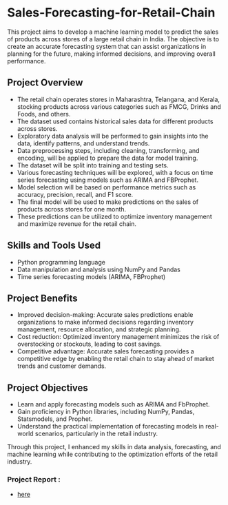 # Sales-Forecasting-for-Retail-Chain

This project aims to develop a machine learning model to predict the sales of products across stores of a large retail chain in India. The objective is to create an accurate forecasting system that can assist organizations in planning for the future, making informed decisions, and improving overall performance.

## Project Overview

- The retail chain operates stores in Maharashtra, Telangana, and Kerala, stocking products across various categories such as FMCG, Drinks and Foods, and others.
- The dataset used contains historical sales data for different products across stores.
- Exploratory data analysis will be performed to gain insights into the data, identify patterns, and understand trends.
- Data preprocessing steps, including cleaning, transforming, and encoding, will be applied to prepare the data for model training.
- The dataset will be split into training and testing sets.
- Various forecasting techniques will be explored, with a focus on time series forecasting using models such as ARIMA and FBProphet.
- Model selection will be based on performance metrics such as accuracy, precision, recall, and F1 score.
- The final model will be used to make predictions on the sales of products across stores for one month.
- These predictions can be utilized to optimize inventory management and maximize revenue for the retail chain.

## Skills and Tools Used

- Python programming language
- Data manipulation and analysis using NumPy and Pandas
- Time series forecasting models (ARIMA, FBProphet)

## Project Benefits

- Improved decision-making: Accurate sales predictions enable organizations to make informed decisions regarding inventory management, resource allocation, and strategic planning.
- Cost reduction: Optimized inventory management minimizes the risk of overstocking or stockouts, leading to cost savings.
- Competitive advantage: Accurate sales forecasting provides a competitive edge by enabling the retail chain to stay ahead of market trends and customer demands.

## Project Objectives

- Learn and apply forecasting models such as ARIMA and FbProphet.
- Gain proficiency in Python libraries, including NumPy, Pandas, Statsmodels, and Prophet.
- Understand the practical implementation of forecasting models in real-world scenarios, particularly in the retail industry.

Through this project, I enhanced my skills in data analysis, forecasting, and machine learning while contributing to the optimization efforts of the retail industry.


### Project Report :
- [here](https://drive.google.com/file/d/1K5TZ7htsovDPbeDLd9ta_kM1qrstfbgX/view?usp=sharing)
